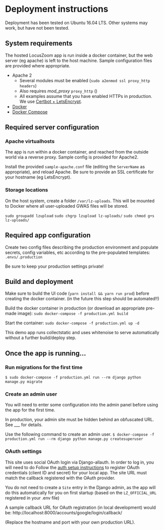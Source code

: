 # Deployment instructions
Deployment has been tested on Ubuntu 16.04 LTS. Other systems may work, but have not been tested.

## System requirements
The hosted LocusZoom app is run inside a docker container, but the web server (eg apache) is left to the host machine. 
Sample configuration files are provided where appropriate.

- Apache 2
    - Several modules must be enabled (`sudo a2enmod ssl proxy_http headers`)
    - Also requires *mod_proxy* `proxy_http` ()
    - All examples assume that you have enabled HTTPs in production. We use 
  [Certbot + LetsEncrypt](https://certbot.eff.org/lets-encrypt/ubuntuxenial-apache). 
- [Docker](https://docs.docker.com/install/linux/docker-ce/ubuntu/) 
- [Docker Compose](https://docs.docker.com/compose/install/)


## Required server configuration
### Apache virtualhosts
The app is run within a docker container, and reached from the outside world via a reverse proxy. Sample config is 
provided for Apache2. 

Install the provided `sample-apache.conf` file (editing the `ServerName` as appropriate), and reload Apache. 
Be sure to provide an SSL certificate for your hostname (eg LetsEncrypt). 

### Storage locations
On the host system, create a folder `/var/lz-uploads`. This will be mounted to Docker where all user-uploaded GWAS
files will be stored.

`sudo groupadd lzupload`
`sudo chgrp lzupload lz-uploads/`
`sudo chmod g+s lz-uploads/`

## Required app configuration
Create two config files describing the production environment and populate secrets, config variables, etc according to 
the pre-populated templates: `.envs/.production`

Be sure to keep your production settings private!

## Build and deployment
Make sure to build the UI code (`yarn install && yarn run prod`) before creating the docker container. (in the future
this step should be automated!!)

Build the docker container in production (or download an appropriate pre-made image):
`sudo docker-compose -f production.yml build`

Start the container:
`sudo docker-compose -f production.yml up -d`

This demo app runs collectstatic and uses whitenoise to serve automatically without a further build/deploy step.

## Once the app is running...
### Run migrations for the first time
`$ sudo docker-compose -f production.yml run --rm django python manage.py migrate`

### Create an admin user
You will need to enter some configuration into the admin panel before using the app for the first time.

In production, your admin site must be hidden behind an obfuscated URL. See ___ for details.

Use the following command to create an admin user. 
`$ docker-compose -f production.yml run --rm django python manage.py createsuperuser`


### OAuth settings
This site uses social OAuth login via Django-allauth. In order to log in, you will need to do
Follow the [auth setup instructions](https://django-allauth.readthedocs.io/en/latest/installation.html) to register 
OAuth credentials (client ID and secret) for your local app. The site URL must match the callback registered 
with the OAuth provider.

You do not need to create a `Site` entry in the Django admin, as the app will do this automatically for you on 
first startup (based on the `LZ_OFFICIAL_URL` registered in your .env file)

A sample callback URL for OAuth registration (in local development) would be:
    http://localhost:8000/accounts/google/login/callback/

(Replace the hostname and port with your own production URL).
